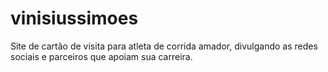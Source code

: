 # vinisiussimoes
Site de cartão de visita para atleta de corrida amador, divulgando as redes sociais e parceiros que apoiam sua carreira.
